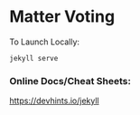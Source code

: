 # Matter Voting

To Launch Locally:
```
jekyll serve
```

### Online Docs/Cheat Sheets:

https://devhints.io/jekyll